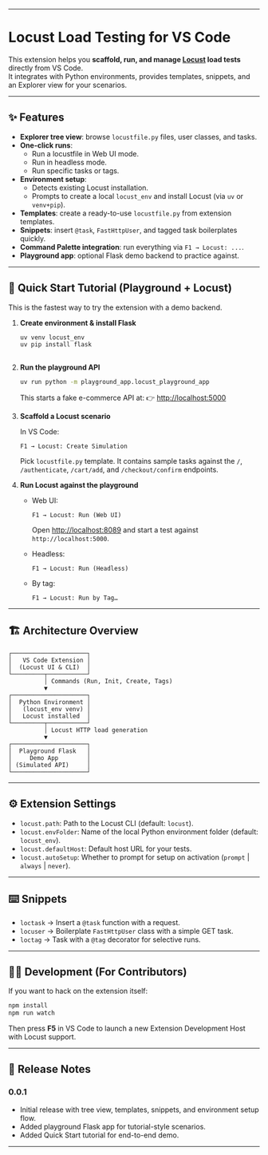 
---

# Locust Load Testing for VS Code

This extension helps you **scaffold, run, and manage [Locust](https://locust.io/) load tests** directly from VS Code.  
It integrates with Python environments, provides templates, snippets, and an Explorer view for your scenarios.

---

## ✨ Features

* **Explorer tree view**: browse `locustfile.py` files, user classes, and tasks.
* **One-click runs**:
  * Run a locustfile in Web UI mode.
  * Run in headless mode.
  * Run specific tasks or tags.
* **Environment setup**:
  * Detects existing Locust installation.
  * Prompts to create a local `locust_env` and install Locust (via `uv` or `venv+pip`).
* **Templates**: create a ready-to-use `locustfile.py` from extension templates.
* **Snippets**: insert `@task`, `FastHttpUser`, and tagged task boilerplates quickly.
* **Command Palette integration**: run everything via `F1 → Locust: ...`.
* **Playground app**: optional Flask demo backend to practice against.

---

## 🚀 Quick Start Tutorial (Playground + Locust)

This is the fastest way to try the extension with a demo backend.

1. **Create environment & install Flask**

   ```bash
   uv venv locust_env
   uv pip install flask
  

2. **Run the playground API**

   ```bash
   uv run python -m playground_app.locust_playground_app
   ```

   This starts a fake e-commerce API at:
   👉 [http://localhost:5000](http://localhost:5000)

3. **Scaffold a Locust scenario**

   In VS Code:

   ```
   F1 → Locust: Create Simulation
   ```

   Pick `locustfile.py` template.
   It contains sample tasks against the `/`, `/authenticate`, `/cart/add`, and `/checkout/confirm` endpoints.

4. **Run Locust against the playground**

   * Web UI:

     ```
     F1 → Locust: Run (Web UI)
     ```

     Open [http://localhost:8089](http://localhost:8089) and start a test against `http://localhost:5000`.

   * Headless:

     ```
     F1 → Locust: Run (Headless)
     ```

   * By tag:

     ```
     F1 → Locust: Run by Tag…
     ```

---

## 🏗️ Architecture Overview

```text
┌─────────────────────┐
│   VS Code Extension │
│  (Locust UI & CLI)  │
└─────────┬───────────┘
          │ Commands (Run, Init, Create, Tags)
          ▼
┌─────────────────────┐
│  Python Environment │
│   (locust_env venv) │
│   Locust installed  │
└─────────┬───────────┘
          │ Locust HTTP load generation
          ▼
┌─────────────────────┐
│  Playground Flask   │
│     Demo App        │
│ (Simulated API)     │
└─────────────────────┘
```

---

## ⚙️ Extension Settings

* `locust.path`: Path to the Locust CLI (default: `locust`).
* `locust.envFolder`: Name of the local Python environment folder (default: `locust_env`).
* `locust.defaultHost`: Default host URL for your tests.
* `locust.autoSetup`: Whether to prompt for setup on activation (`prompt` | `always` | `never`).

---

## ⌨️ Snippets

* `loctask` → Insert a `@task` function with a request.
* `locuser` → Boilerplate `FastHttpUser` class with a simple GET task.
* `loctag` → Task with a `@tag` decorator for selective runs.

---

## 🧑‍💻 Development (For Contributors)

If you want to hack on the extension itself:

```bash
npm install
npm run watch
```

Then press **F5** in VS Code to launch a new Extension Development Host with Locust support.

---

## 📝 Release Notes

### 0.0.1

* Initial release with tree view, templates, snippets, and environment setup flow.
* Added playground Flask app for tutorial-style scenarios.
* Added Quick Start tutorial for end-to-end demo.


---

